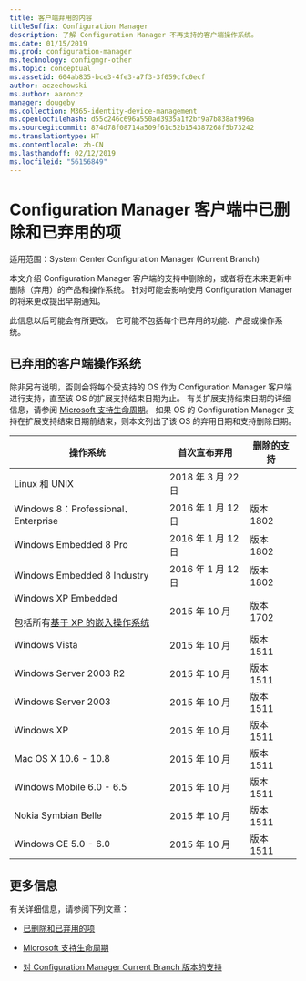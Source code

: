 ```yaml
---
title: 客户端弃用的内容
titleSuffix: Configuration Manager
description: 了解 Configuration Manager 不再支持的客户端操作系统。
ms.date: 01/15/2019
ms.prod: configuration-manager
ms.technology: configmgr-other
ms.topic: conceptual
ms.assetid: 604ab835-bce3-4fe3-a7f3-3f059cfc0ecf
author: aczechowski
ms.author: aaroncz
manager: dougeby
ms.collection: M365-identity-device-management
ms.openlocfilehash: d55c246c696a550ad3935a1f2bf9a7b838af996a
ms.sourcegitcommit: 874d78f08714a509f61c52b154387268f5b73242
ms.translationtype: HT
ms.contentlocale: zh-CN
ms.lasthandoff: 02/12/2019
ms.locfileid: "56156849"
---
```

# <a name="removed-and-deprecated-items-for-configuration-manager-clients"></a>Configuration Manager 客户端中已删除和已弃用的项

适用范围：System Center Configuration Manager (Current Branch)

本文介绍 Configuration Manager 客户端的支持中删除的，或者将在未来更新中删除（弃用）的产品和操作系统。 针对可能会影响使用 Configuration Manager 的将来更改提出早期通知。  

此信息以后可能会有所更改。 它可能不包括每个已弃用的功能、产品或操作系统。  


## <a name="deprecated-client-operating-systems"></a>已弃用的客户端操作系统  

除非另有说明，否则会将每个受支持的 OS 作为 Configuration Manager 客户端进行支持，直至该 OS 的扩展支持结束日期为止。 有关扩展支持结束日期的详细信息，请参阅 [Microsoft 支持生命周期](https://support.microsoft.com/lifecycle)。 如果 OS 的 Configuration Manager 支持在扩展支持结束日期前结束，则本文列出了该 OS 的弃用日期和支持删除日期。  

|**操作系统**|**首次宣布弃用**|**删除的支持**|  
|-|-|-|
|Linux 和 UNIX|2018 年 3 月 22 日||
|Windows 8：Professional、Enterprise|2016 年 1 月 12 日|版本 1802|
|Windows Embedded 8 Pro|2016 年 1 月 12 日|版本 1802|
|Windows Embedded 8 Industry|2016 年 1 月 12 日|版本 1802|
|Windows XP Embedded <br><br> 包括所有[基于 XP 的嵌入操作系统](/sccm/core/plan-design/configs/supported-operating-systems-for-clients-and-devices#windows-embedded-computers)|2015 年 10 月|版本 1702| 
|Windows Vista|2015 年 10 月|版本 1511| 
|Windows Server 2003 R2|2015 年 10 月|版本 1511|
|Windows Server 2003|2015 年 10 月|版本 1511|   
|Windows XP|2015 年 10 月|版本 1511|  
|Mac OS X 10.6 - 10.8|2015 年 10 月|版本 1511|  
|Windows Mobile 6.0 - 6.5|2015 年 10 月|版本 1511|  
|Nokia Symbian Belle|2015 年 10 月|版本 1511|  
|Windows CE 5.0 - 6.0|2015 年 10 月|版本 1511|  



## <a name="more-information"></a>更多信息

有关详细信息，请参阅下列文章：

- [已删除和已弃用的项](/sccm/core/plan-design/changes/deprecated/removed-and-deprecated)  

- [Microsoft 支持生命周期](https://support.microsoft.com/lifecycle)  

- [对 Configuration Manager Current Branch 版本的支持](/sccm/core/servers/manage/current-branch-versions-supported)  

